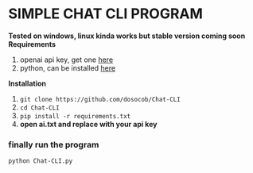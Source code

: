 # SIMPLE CHAT CLI PROGRAM
**Tested on windows, linux kinda works but stable version coming soon**
**Requirements**
1. openai api key, get one [here](https://platform.openai.com/)
2. python, can be installed [here](https://www.python.org/downloads/)  



**Installation**
1. `git clone https://github.com/dosocob/Chat-CLI`
2. `cd Chat-CLI`
3. `pip install -r requirements.txt`
4. **open ai.txt and replace with your api key**
### finally run the program
`python Chat-CLI.py`
